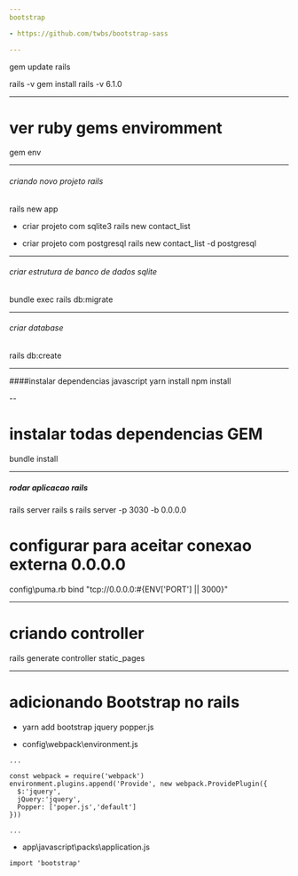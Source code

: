 ```yaml
---
bootstrap

- https://github.com/twbs/bootstrap-sass

---
```

gem update rails

rails -v
gem install rails -v 6.1.0

---
# ver ruby gems enviromment

gem env

---

###### criando novo projeto rails
rails new app

- criar projeto com sqlite3
rails new contact_list

- criar projeto com postgresql
rails new contact_list -d postgresql

---
###### criar estrutura de banco de dados sqlite
bundle exec rails db:migrate

--- 
###### criar database
rails db:create

---
####instalar dependencias javascript
yarn install
npm install

--
# instalar todas dependencias GEM
bundle install 

---
##### rodar aplicacao rails
rails server
rails s
rails server -p 3030 -b 0.0.0.0 

# configurar para aceitar conexao externa 0.0.0.0
config\puma.rb
bind "tcp://0.0.0.0:#{ENV['PORT'] || 3000}"

---

# criando controller
rails generate controller static_pages

---
# adicionando Bootstrap no rails
- yarn add bootstrap jquery popper.js

- config\webpack\environment.js
```
...

const webpack = require('webpack')
environment.plugins.append('Provide', new webpack.ProvidePlugin({
  $:'jquery',
  jQuery:'jquery',
  Popper: ['poper.js','default']
}))

...
```

- app\javascript\packs\application.js
```
import 'bootstrap'
```
